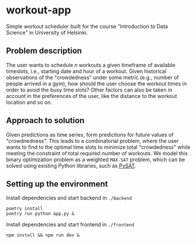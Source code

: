 # workout-app
Simple workout scheduler built for the course "Introduction to Data Science" in University of Helsinki.

## Problem description
The user wants to schedule $n$ workouts a given timeframe of available timeslots, i.e., starting date and hour of a workout. Given historical observations of the "crowdedness" under some metric (e.g., number of people arrived in a gym), how should the user choose the workout times in order to avoid the busy time slots? Other factors can also be taken in account in the preferences of the user, like the distance to the workout location and so on.

## Approach to solution
Given predictions as time series, form predictions for future values of "crowdnedness". This leads to a combinatorial problem, where the 
user wants to find to the optimal time slots to minimize total "crowdedness" while meeting the constraint of total required number of workouts. 
We model this binary optimization problem as a weighted `MAX-SAT` problem, which can be solved using existing Python libraries, such as [PySAT](https://pysathq.github.io).

## Setting up the environment
Install dependencies and start backend in `./backend`
```
poetry install
poetry run python app.py &
```

Install dependencies and start frontend in `./frontend`
```
npm install && npm run dev &
```
